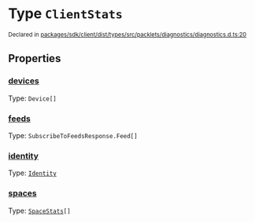 # Type `ClientStats`
<sub>Declared in [packages/sdk/client/dist/types/src/packlets/diagnostics/diagnostics.d.ts:20]()</sub>





## Properties
### [devices]()
Type: <code>Device[]</code>


### [feeds]()
Type: <code>SubscribeToFeedsResponse.Feed[]</code>


### [identity]()
Type: <code>[Identity](/api/@dxos/react-client/interfaces/Identity)</code>


### [spaces]()
Type: <code>[SpaceStats](/api/@dxos/react-client/types/SpaceStats)[]</code>
